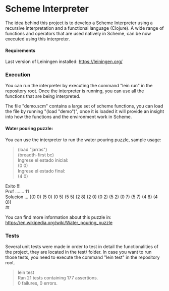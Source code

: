# Scheme Interpreter 

The idea behind this project is to develop a Scheme Interpreter using a recursive interpretation and a functional language (Clojure). A wide range of functions and operators that are used natively in Scheme, can be now executed using this interpreter.

#### Requirements

Last version of Leiningen installed: https://leiningen.org/

### Execution

You can run the interpreter by executing the command "lein run" in the repository root. Once the interpreter is running, you can use all the functions that are being interpreted.


The file "demo.scm" contains a large set of scheme functions, you can load the file by running "(load "demo")", once it is loaded it will provide an insight into how the functions and the environment work in Scheme.

#### Water pouring puzzle:

You can use the interpreter to run the water pouring puzzle, sample usage:  

> (load "jarras")  
> (breadth-first bc)  
Ingrese el estado inicial:  
> (0 0)  
Ingrese el estado final:  
> (4 0)  

Exito !!!  
Prof ....... 11  
Solucion ... ((0 0) (5 0) (0 5) (5 5) (2 8) (2 0) (0 2) (5 2) (0 7) (5 7) (4 8) (4 0))  
#t  

You can find more information about this puzzle in: https://en.wikipedia.org/wiki/Water_pouring_puzzle


### Tests

Several unit tests were made in order to test in detail the functionalities of the project, they are located in the test/ folder. In case you want to run those tests, you need to execute the command "lein test" in the repository root.

> lein test  
Ran 21 tests containing 177 assertions.  
0 failures, 0 errors.  


